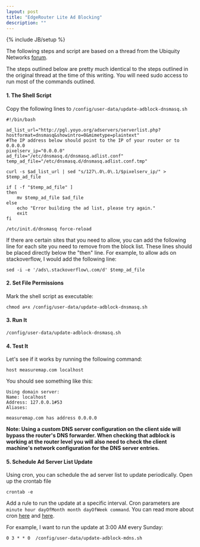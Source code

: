 ```yaml
---
layout: post
title: "EdgeRouter Lite Ad Blocking"
description: ""
---
```

{% include JB/setup %}

The following steps and script are based on a thread from the Ubiquity Networks [forum](https://community.ubnt.com/t5/EdgeMAX/Adblocking-at-home-using-EdgeMAX/m-p/623239/highlight/true#M17854).

The steps outlined below are pretty much identical to the steps outlined in the original thread at the time of this writing. You will need sudo access to run most of the commands outlined.

#### 1. The Shell Script

Copy the following lines to `/config/user-data/update-adblock-dnsmasq.sh`

    #!/bin/bash

    ad_list_url="http://pgl.yoyo.org/adservers/serverlist.php?hostformat=dnsmasq&showintro=0&mimetype=plaintext"
    #The IP address below should point to the IP of your router or to 0.0.0.0
    pixelserv_ip="0.0.0.0"
    ad_file="/etc/dnsmasq.d/dnsmasq.adlist.conf"
    temp_ad_file="/etc/dnsmasq.d/dnsmasq.adlist.conf.tmp"

    curl -s $ad_list_url | sed "s/127\.0\.0\.1/$pixelserv_ip/" > $temp_ad_file

    if [ -f "$temp_ad_file" ]
    then
        mv $temp_ad_file $ad_file
    else
        echo "Error building the ad list, please try again."
        exit
    fi

    /etc/init.d/dnsmasq force-reload

If there are certain sites that you need to allow, you can add the following line for each site you need to remove from the block list. These lines should be placed directly below the "then" line. For example, to allow ads on stackoverflow, I would add the following line:

    sed -i -e '/ads\.stackoverflow\.com/d' $temp_ad_file

#### 2. Set File Permissions

Mark the shell script as executable:

    chmod a+x /config/user-data/update-adblock-dnsmasq.sh

#### 3. Run It

    /config/user-data/update-adblock-dnsmasq.sh

#### 4. Test It

Let's see if it works by running the following command:

    host measuremap.com localhost

You should see something like this:

    Using domain server:
    Name: localhost
    Address: 127.0.0.1#53
    Aliases: 

    measuremap.com has address 0.0.0.0

**Note: Using a custom DNS server configuration on the client side will bypass the router's DNS forwarder. When checking that adblock is working at the router level you will also need to check the client machine's network configuration for the DNS server entries.**

#### 5. Schedule Ad Server List Update

Using cron, you can schedule the ad server list to update periodically. Open up the crontab file

    crontab -e

Add a rule to run the update at a specific interval. Cron parameters are `minute hour dayOfMonth month dayOfWeek command`. You can read more about cron [here](http://www.thegeekstuff.com/2009/06/15-practical-crontab-examples/) and [here](http://en.wikipedia.org/wiki/Cron).

For example, I want to run the update at 3:00 AM every Sunday:

    0 3 * * 0  /config/user-data/update-adblock-mdns.sh